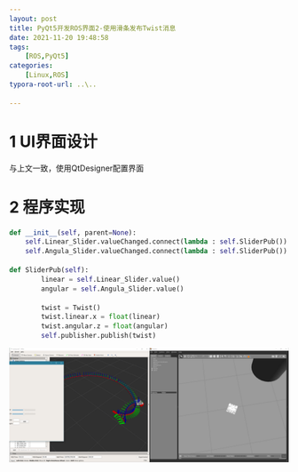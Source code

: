 ```yaml
---
layout: post
title: PyQt5开发ROS界面2-使用滑条发布Twist消息
date: 2021-11-20 19:48:58
tags: 
    [ROS,PyQt5] 
categories: 
    [Linux,ROS]
typora-root-url: ..\..

---
```


# 1 UI界面设计

与上文一致，使用QtDesigner配置界面

# 2 程序实现

```python
def __init__(self, parent=None):
	self.Linear_Slider.valueChanged.connect(lambda : self.SliderPub())
	self.Angula_Slider.valueChanged.connect(lambda : self.SliderPub())

def SliderPub(self):
        linear = self.Linear_Slider.value()
        angular = self.Angula_Slider.value()

        twist = Twist()
        twist.linear.x = float(linear)
        twist.angular.z = float(angular)
        self.publisher.publish(twist)
```


![Untitled](/images/PyQt5开发ROS界面-使用滑条发布Twist消息/Untitled-16386757581782.png)
